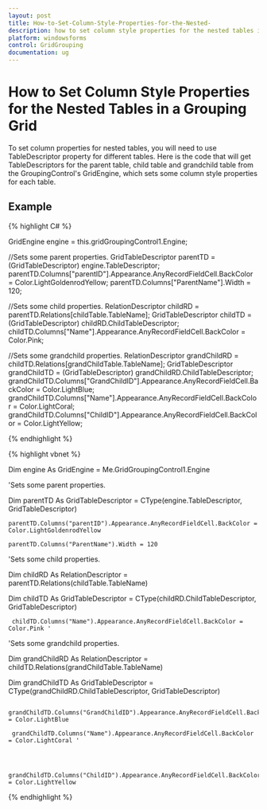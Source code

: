 ```yaml
---
layout: post
title: How-to-Set-Column-Style-Properties-for-the-Nested-
description: how to set column style properties for the nested tables in a grouping grid
platform: windowsforms
control: GridGrouping
documentation: ug
---
```


# How to Set Column Style Properties for the Nested Tables in a Grouping Grid

To set column properties for nested tables, you will need to use TableDescriptor property for different tables. Here is the code that will get TableDescriptors for the parent table, child table and grandchild table from the GroupingControl's GridEngine, which sets some column style properties for each table.

## Example


{% highlight C# %}




GridEngine engine = this.gridGroupingControl1.Engine;

//Sets some parent properties.
    GridTableDescriptor parentTD = (GridTableDescriptor) engine.TableDescriptor;
    parentTD.Columns["parentID"].Appearance.AnyRecordFieldCell.BackColor = Color.LightGoldenrodYellow;
    parentTD.Columns["ParentName"].Width = 120;



//Sets some child properties.
    RelationDescriptor childRD = parentTD.Relations[childTable.TableName];
    GridTableDescriptor childTD = (GridTableDescriptor) childRD.ChildTableDescriptor;
    childTD.Columns["Name"].Appearance.AnyRecordFieldCell.BackColor = Color.Pink;

//Sets some grandchild properties.
    RelationDescriptor grandChildRD = childTD.Relations[grandChildTable.TableName];
    GridTableDescriptor grandChildTD = (GridTableDescriptor) grandChildRD.ChildTableDescriptor;
    grandChildTD.Columns["GrandChildID"].Appearance.AnyRecordFieldCell.BackColor = Color.LightBlue;
    grandChildTD.Columns["Name"].Appearance.AnyRecordFieldCell.BackColor = Color.LightCoral;
    grandChildTD.Columns["ChildID"].Appearance.AnyRecordFieldCell.BackColor = Color.LightYellow;

{% endhighlight %}

{% highlight vbnet %}




Dim engine As GridEngine = Me.GridGroupingControl1.Engine



'Sets some parent properties.

Dim parentTD As GridTableDescriptor = CType(engine.TableDescriptor, GridTableDescriptor)



    parentTD.Columns("parentID").Appearance.AnyRecordFieldCell.BackColor = Color.LightGoldenrodYellow  

    parentTD.Columns("ParentName").Width = 120 



'Sets some child properties.

 Dim childRD As RelationDescriptor = parentTD.Relations(childTable.TableName)



 Dim childTD As GridTableDescriptor = CType(childRD.ChildTableDescriptor, GridTableDescriptor)



     childTD.Columns("Name").Appearance.AnyRecordFieldCell.BackColor = Color.Pink '



'Sets some grandchild properties.

 Dim grandChildRD As RelationDescriptor = childTD.Relations(grandChildTable.TableName)



 Dim grandChildTD As GridTableDescriptor = CType(grandChildRD.ChildTableDescriptor, GridTableDescriptor)



     grandChildTD.Columns("GrandChildID").Appearance.AnyRecordFieldCell.BackColor = Color.LightBlue    

     grandChildTD.Columns("Name").Appearance.AnyRecordFieldCell.BackColor = Color.LightCoral '



     grandChildTD.Columns("ChildID").Appearance.AnyRecordFieldCell.BackColor = Color.LightYellow
{% endhighlight %}



